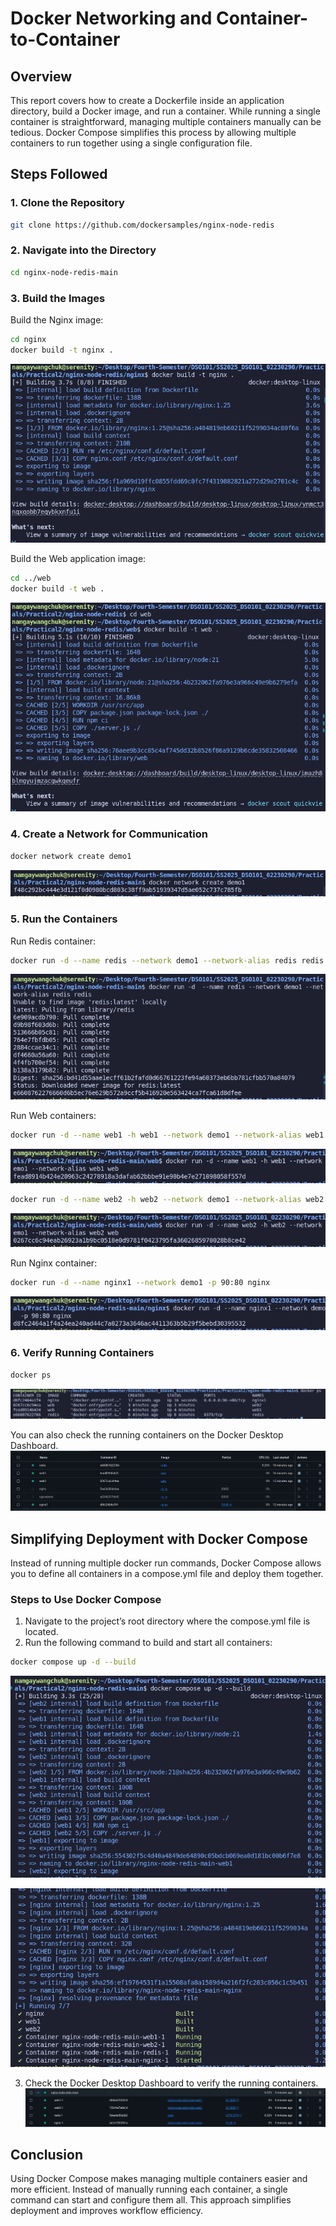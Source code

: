 # Docker Networking and Container-to-Container

## Overview

This report covers how to create a Dockerfile inside an application directory, build a Docker image, and run a container. While running a single container is straightforward, managing multiple containers manually can be tedious. Docker Compose simplifies this process by allowing multiple containers to run together using a single configuration file.

## Steps Followed

### 1. Clone the Repository

```sh
git clone https://github.com/dockersamples/nginx-node-redis
```

### 2. Navigate into the Directory

```sh
cd nginx-node-redis-main
```
### 3. Build the Images

Build the Nginx image:

```sh
cd nginx
docker build -t nginx .
```
![](images/2.png)

Build the Web application image:

```sh
cd ../web
docker build -t web .
```
![](images/3.png)


### 4. Create a Network for Communication

```sh
docker network create demo1
```
![](images/4.png)


### 5. Run the Containers

Run Redis container:
```sh
docker run -d --name redis --network demo1 --network-alias redis redis
```
![](images/5.png)


Run Web containers:
```sh
docker run -d --name web1 -h web1 --network demo1 --network-alias web1 web
```
![](images/6.png)

```sh
docker run -d --name web2 -h web2 --network demo1 --network-alias web2 web
```
![](images/7.png)

Run Nginx container:
```sh
docker run -d --name nginx1 --network demo1 -p 90:80 nginx
```
![](images/9.png)


### 6. Verify Running Containers

```sh
docker ps
```
![](images/8.png)

You can also check the running containers on the Docker Desktop Dashboard.
![](images/12.png)


## Simplifying Deployment with Docker Compose

Instead of running multiple docker run commands, Docker Compose allows you to define all containers in a compose.yml file and deploy them together.

### Steps to Use Docker Compose

1. Navigate to the project’s root directory where the compose.yml file is located.
2. Run the following command to build and start all containers:
```sh
docker compose up -d --build
```
![](images/11.png)

![](images/10.png)


3. Check the Docker Desktop Dashboard to verify the running containers.
![](images/13.png)


## Conclusion

Using Docker Compose makes managing multiple containers easier and more efficient. Instead of manually running each container, a single command can start and configure them all. This approach simplifies deployment and improves workflow efficiency.